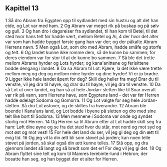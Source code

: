 ## Kapittel 13

1 Så dro Abram fra Egypten opp til sydlandet med sin hustru og alt det han eide, og Lot var med ham.
2 Og Abram var meget rik på buskap og på sølv og gull.
3 Og han dro i dagsreiser fra sydlandet, til han kom til Betel, til det sted hvor hans telt før hadde vært, mellom Betel og Ai,
4 der hvor det alter var som han hadde bygget første gang han var der; og der påkalte Abram Herrens navn.
5 Men også Lot, som dro med Abram, hadde småfe og storfe og telt.
6 Og landet kunne ikke romme dem, så de kunne bo sammen; for deres eiendom var for stor til at de kunne bo sammen.
7 Så ble det trette mellom Abrams hyrder og Lots hyrder; og kana'anittene og ferisittene bodde dengang i landet.
8 Da sa Abram til Lot: Kjære, la det ikke være trette mellom meg og deg og mellom mine hyrder og dine hyrder! Vi er jo brødre.
9 Ligger ikke hele landet åpent for deg? Skill deg heller fra meg! Drar du til venstre, vil jeg dra til høyre, og drar du til høyre, vil jeg dra til venstre.
10 Da så Lot ut over landet, og han så at hele Jordan-sletten like til Soar overalt var rik på vann, som Herrens have, som Egyptens land - det var før Herren hadde ødelagt Sodoma og Gomorra.
11 Og Lot valgte for seg hele Jordan-sletten. Så dro Lot østover, og de skiltes fra hverandre.
12 Abram ble boende i Kana'ans land, og Lot bodde i byene på sletten og dro med sine telt like bort til Sodoma.
13 Men mennene i Sodoma var onde og syndet storlig mot Herren.
14 Og Herren sa til Abram etter at Lot hadde skilt seg fra ham: Løft dine øyne og se fra det sted hvor du står, mot nord og mot syd og mot øst og mot vest!
15 For hele det land du ser, vil jeg gi deg og din ætt til evig tid.
16 Og jeg vil la din ætt bli som støvet på jorden; kan noen telle støvet på jorden, så skal også din ætt kunne telles.
17 Stå opp, og dra gjennom landet så langt og så bredt som det er! For deg vil jeg gi det.
18 Og Abram flyttet sine telt og kom til Mamres terebinte-lund i Hebron; der bosatte han seg, og han bygget der et alter for Herren.
